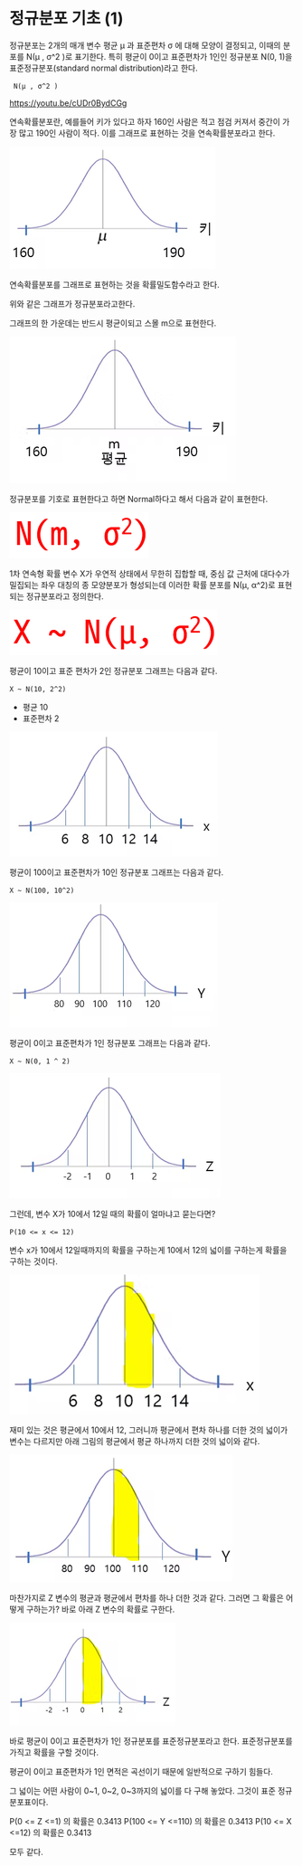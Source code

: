 # 정규분포 기초 (1)



정규분포는 2개의 매개 변수 평균 μ 과 표준편차 σ 에 대해 모양이 결정되고, 이때의 분포를 N(μ , σ^2 )로 표기한다. 특히 평균이 0이고 표준편차가 1인인 정규분포 N(0, 1)을 표준정규분포(standard normal distribution)라고 한다. 

```
 N(μ , σ^2 )
```


https://youtu.be/cUDr0BydCGg


연속확률분포란, 예를들어 키가 있다고 하자 160인 사람은 적고 점검 커져서 중간이 가장 많고 190인 사람이 적다. 이를 그래프로 표현하는 것을 연속확률분포라고 한다. 



![](../.gitbook/assets/normal/normal03.png)


연속확률분포를 그래프로 표현하는 것을 확률밀도함수라고 한다. 

위와 같은 그래프가 정규분포라고한다. 


그래프의 한 가운데는 반드시 평균이되고 스몰 m으로 표현한다. 


![](../.gitbook/assets/normal/normal04.png)



정규분포를 기호로 표현한다고 하면 Normal하다고 해서 다음과 같이 표현한다. 

![](../.gitbook/assets/normal/normal07.png)



1차 연속형 확률 변수 X가 우연적 상태에서 무한히 집합할 때, 중심 값 근처에 대다수가 밀집되는 좌우 대칭의 종 모양분포가 형성되는데 이러한 확률 분포를 
N(μ, α^2)로 표현되는 정규분포라고 정의한다. 


![](../.gitbook/assets/normal/normal06.png)



평균이 10이고 표준 편차가 2인 정규분포 그래프는 다음과 같다. 

```
X ~ N(10, 2^2)
```
* 평균 10 
* 표준편차 2 


![](../.gitbook/assets/normal/normal08.png)




평균이 100이고 표준편차가 10인 정규분포 그래프는 다음과 같다. 
```
X ~ N(100, 10^2)
```

![](../.gitbook/assets/normal/normal09.png)




평균이 0이고 표준편차가 1인 정규분포 그래프는 다음과 같다. 


```
X ~ N(0, 1 ^ 2)
```

![](../.gitbook/assets/normal/normal10.png)


그런데, 변수 X가 10에서 12일 때의 확률이 얼마냐고 묻는다면? 


```
P(10 <= x <= 12) 
```

변수 x가 10에서 12일때까지의 확률을 구하는게 10에서 12의 넓이를 구하는게 확률을 구하는 것이다. 

![](../.gitbook/assets/normal/normal11.png)


재미 있는 것은 평균에서 10에서 12, 그러니까 평균에서 편차 하나를 더한 것의 넓이가 변수는 다르지만 아래 그림의 평균에서 평균 하나까지 더한 것의 넓이와 같다. 



![](../.gitbook/assets/normal/normal12.png)

마찬가지로 Z 변수의 평균과 평균에서 편차를 하나 더한 것과 같다. 그러면 그 확률은 어떻게 구하는가? 
바로 아래 Z 변수의 확률로 구한다. 

![](../.gitbook/assets/normal/normal13.png)




바로 평균이 0이고 표준편차가 1인 정규분포를 표준정규분포라고 한다.  표준정규분포를 가직고 확률을 구할 것이다. 

평균이 0이고 표준편차가 1인 면적은 곡선이기 때문에 일반적으로 구하기 힘들다. 

그 넓이는 어떤 사람이 0~1, 0~2, 0~3까지의 넓이를 다 구해 놓았다. 
그것이 표준 정규 분포표이다. 


P(0 <= Z <=1) 의 확률은 0.3413 
P(100 <= Y <=110) 의 확률은 0.3413 
P(10 <= X <=12) 의 확률은 0.3413 

모두 같다. 



